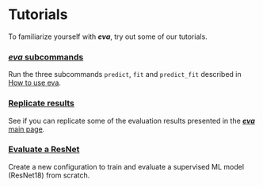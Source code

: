 # Tutorials

To familiarize yourself with ***eva***, try out some of our tutorials.

### [***eva*** subcommands](eva_subcommands.md)

Run the three subcommands `predict`, `fit` and `predict_fit` described in [How to use eva](../how_to_use.md).

### [Replicate results](replicate_results.md)

See if you can replicate some of the evaluation results presented in the [***eva*** main page](../../index.md).

### [Evaluate a ResNet](evaluate_resnet.md)

Create a new configuration to train and evaluate a supervised ML model (ResNet18) from scratch.